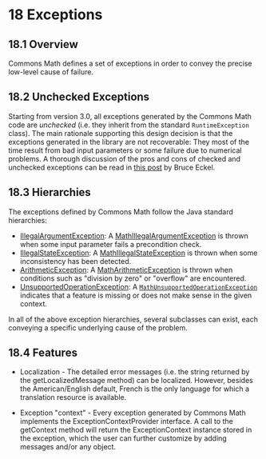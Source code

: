 # 18 Exceptions

## 18.1 Overview
Commons Math defines a set of exceptions in order to convey the
precise low-level cause of failure.


## 18.2 Unchecked Exceptions
Starting from version 3.0, all exceptions generated by the
Commons Math code are <em>unchecked</em> (i.e. they inherit from
the standard `RuntimeException` class).
The main rationale supporting this design decision is that the
exceptions generated in the library are not recoverable: They most
of the time result from bad input parameters or some failure due to
numerical problems.
A thorough discussion of the pros and cons of checked and unchecked
exceptions can be read in
[this post](http://www.mindview.net/Etc/Discussions/CheckedExceptions)
by Bruce Eckel.


## 18.3 Hierarchies
The exceptions defined by Commons Math follow the Java standard
hierarchies:
* [IllegalArgumentException](http://docs.oracle.com/javase/6/docs/api/java/lang/IllegalArgumentException.html): A [MathIllegalArgumentException](../apidocs/org/hipparchus/exception/MathIllegalArgumentException.html) is thrown when some input parameter fails a precondition check.
* [IllegalStateException](http://docs.oracle.com/javase/6/docs/api/java/lang/IllegalStateException.html): A [MathIllegalStateException](../apidocs/org/hipparchus/exception/MathIllegalStateException.html) is thrown when some inconsistency has been detected.
* [ArithmeticException](http://docs.oracle.com/javase/6/docs/api/java/lang/MathArithmeticException.html): A [MathArithmeticException](../apidocs/org/hipparchus/exception/MathArithmeticException.html) is thrown when conditions such as "division by zero" or "overflow" are encountered.
* [UnsupportedOperationException](http://docs.oracle.com/javase/6/docs/api/java/lang/MathUnsupportedOperationException.html): A [ `MathUnsupportedOperationException`](../apidocs/org/hipparchus/exception/MathUnsupportedOperationException.html) indicates that a feature is missing or does not make sense in the given context.

In all of the above exception hierarchies, several subclasses can
exist, each conveying a specific underlying cause of the problem.


## 18.4 Features

* Localization - The detailed error messages (i.e. the string returned by the getLocalizedMessage method) can be localized. However, besides the American/English default, French is the only language for which a translation resource is available.

* Exception "context" - Every exception generated by Commons Math implements the ExceptionContextProvider interface. A call to the getContext method will return the ExceptionContext instance stored in the exception, which the user can further customize by adding messages and/or any object.
